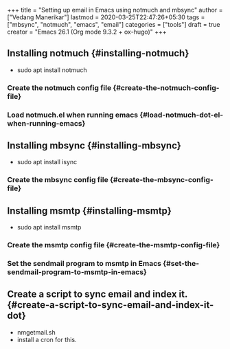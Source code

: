 +++
title = "Setting up email in Emacs using notmuch and mbsync"
author = ["Vedang Manerikar"]
lastmod = 2020-03-25T22:47:26+05:30
tags = ["mbsync", "notmuch", "emacs", "email"]
categories = ["tools"]
draft = true
creator = "Emacs 26.1 (Org mode 9.3.2 + ox-hugo)"
+++

## Installing notmuch {#installing-notmuch}

-   sudo apt install notmuch


### Create the notmuch config file {#create-the-notmuch-config-file}


### Load notmuch.el when running emacs {#load-notmuch-dot-el-when-running-emacs}


## Installing mbsync {#installing-mbsync}

-   sudo apt install isync


### Create the mbsync config file {#create-the-mbsync-config-file}


## Installing msmtp {#installing-msmtp}

-   sudo apt install msmtp


### Create the msmtp config file {#create-the-msmtp-config-file}


### Set the sendmail program to msmtp in Emacs {#set-the-sendmail-program-to-msmtp-in-emacs}


## Create a script to sync email and index it. {#create-a-script-to-sync-email-and-index-it-dot}

-   nmgetmail.sh
-   install a cron for this.
